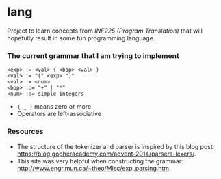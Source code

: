 # lang
Project to learn concepts from *INF225 (Program Translation)* that will hopefully result in some fun programming language.

### The current grammar that I am trying to implement
```
<exp> := <val> { <bop> <val> }
<val> := "(" <exp> ")"
<val> := <num>
<bop> ::= "+" | "*"
<num> ::= simple integers
```

- `{ _ }` means zero or more
- Operators are left-associative

### Resources
- The structure of the tokenizer and parser is inspired by this blog post: https://blog.gopheracademy.com/advent-2014/parsers-lexers/.
- This site was very helpful when constructing the grammar: http://www.engr.mun.ca/~theo/Misc/exp_parsing.htm.
